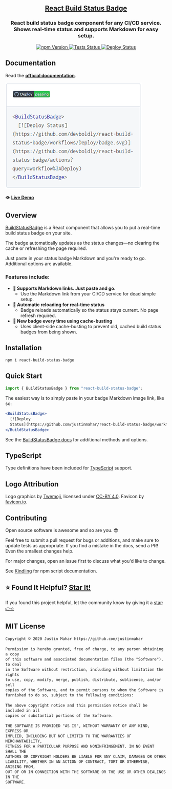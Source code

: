 <h2 align="center">
  <a href="https://github.com/justinmahar/react-build-status-badge">React Build Status Badge</a>
</h2>
<h3 align="center">
  React build status badge component for any CI/CD service.<br/>Shows real-time status and supports Markdown for easy setup.
</h3>
<p align="center">
  <a href="https://badge.fury.io/js/react-build-status-badge">
    <img src="https://badge.fury.io/js/react-build-status-badge.svg" alt="npm Version"/>
  </a>
  <a href="https://github.com/justinmahar/react-build-status-badge/actions?query=workflow%3ATests">
    <img src="https://github.com/justinmahar/react-build-status-badge/workflows/Tests/badge.svg" alt="Tests Status"/>
  </a>
  <a href="https://github.com/justinmahar/react-build-status-badge/actions?query=workflow%3ADeploy">
    <img src="https://github.com/justinmahar/react-build-status-badge/workflows/Deploy/badge.svg" alt="Deploy Status"/>
  </a>
</p>

## Documentation

Read the **[official documentation](https://justinmahar.github.io/react-build-status-badge/)**.

<a href="https://justinmahar.github.io/react-build-status-badge/BuildStatusBadge#using-markdown-image-link"><img src="./src/__docz__/images/demo.gif" /></a>

👁️ **[Live Demo](https://justinmahar.github.io/react-build-status-badge/BuildStatusBadge#using-markdown-image-link)**

## Overview

[BuildStatusBadge](https://justinmahar.github.io/react-build-status-badge/BuildStatusBadge) is a React component that allows you to put a real-time build status badge on your site.

The badge automatically updates as the status changes—no clearing the cache or refreshing the page required.

Just paste in your status badge Markdown and you're ready to go. Additional options are available.

### Features include:

- **📜 Supports Markdown links. Just paste and go.**
  - Use the Markdown link from your CI/CD service for dead simple setup.
- **🔄 Automatic reloading for real-time status**
  - Badge reloads automatically so the status stays current. No page refresh required.
- **🐣 New badge every time using cache-busting**
  - Uses client-side cache-busting to prevent old, cached build status badges from being shown.

## Installation

```
npm i react-build-status-badge
```

## Quick Start

```jsx
import { BuildStatusBadge } from "react-build-status-badge";
```

The easiest way is to simply paste in your badge Markdown image link, like so:

```jsx
<BuildStatusBadge>
  [![Deploy
  Status](https://github.com/justinmahar/react-build-status-badge/workflows/Deploy/badge.svg)](https://github.com/justinmahar/react-build-status-badge/actions?query=workflow%3ADeploy)
</BuildStatusBadge>
```

See the [BuildStatusBadge docs](https://justinmahar.github.io/react-build-status-badge/BuildStatusBadge) for additional methods and options.

## TypeScript

Type definitions have been included for [TypeScript](https://www.typescriptlang.org/) support.

## Logo Attribution

Logo graphics by [Twemoji](https://github.com/twitter/twemoji), licensed under [CC-BY 4.0](https://creativecommons.org/licenses/by/4.0/). Favicon by [favicon.io](https://favicon.io/emoji-favicons/).

## Contributing

Open source software is awesome and so are you. 😎

Feel free to submit a pull request for bugs or additions, and make sure to update tests as appropriate. If you find a mistake in the docs, send a PR! Even the smallest changes help.

For major changes, open an issue first to discuss what you'd like to change.

See [Kindling](https://tinyurl.com/kindlingscripts) for npm script documentation.

## ⭐ Found It Helpful? [Star It!](https://github.com/justinmahar/react-build-status-badge/stargazers)

If you found this project helpful, let the community know by giving it a [star](https://github.com/justinmahar/react-build-status-badge/stargazers): [👉⭐](https://github.com/justinmahar/react-build-status-badge/stargazers)

## MIT License

```
Copyright © 2020 Justin Mahar https://github.com/justinmahar

Permission is hereby granted, free of charge, to any person obtaining a copy
of this software and associated documentation files (the "Software"), to deal
in the Software without restriction, including without limitation the rights
to use, copy, modify, merge, publish, distribute, sublicense, and/or sell
copies of the Software, and to permit persons to whom the Software is
furnished to do so, subject to the following conditions:

The above copyright notice and this permission notice shall be included in all
copies or substantial portions of the Software.

THE SOFTWARE IS PROVIDED "AS IS", WITHOUT WARRANTY OF ANY KIND, EXPRESS OR
IMPLIED, INCLUDING BUT NOT LIMITED TO THE WARRANTIES OF MERCHANTABILITY,
FITNESS FOR A PARTICULAR PURPOSE AND NONINFRINGEMENT. IN NO EVENT SHALL THE
AUTHORS OR COPYRIGHT HOLDERS BE LIABLE FOR ANY CLAIM, DAMAGES OR OTHER
LIABILITY, WHETHER IN AN ACTION OF CONTRACT, TORT OR OTHERWISE, ARISING FROM,
OUT OF OR IN CONNECTION WITH THE SOFTWARE OR THE USE OR OTHER DEALINGS IN THE
SOFTWARE.
```
